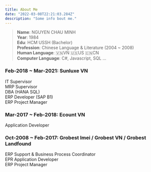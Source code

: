 ```yaml
---
title: About Me
date: "2022-03-08T22:21:03.284Z"
description: "Some info bout me."
---
```


> **Name**: NGUYEN CHAU MINH<br> 
> **Year**: 1984 <br>
> **Edu**: HCM USSH (Bachelor)<br>
> **Profession**: Chinese Language & Literature (2004 ~ 2008)<br>
> **Human Language**: 🇻🇳VN 🇺🇸US 🇨🇳CN <br>
> **Computer Language**: C#, Javascript, SQL ...

### Feb-2018 ~ Mar-2021: Sunluxe VN ###
<p>IT Supervisor 
<br> MRP Supervisor 
<br> DBA (HANA SQL) 
<br> ERP Developer (SAP B1)
<br> ERP Project Manager
</p>

### Mar-2017 ~ Feb-2018: Ecount VN ###
<p>Application Developer</p>

### Oct-2008 ~ Feb-2017: Grobest Imei / Grobest VN / Grobest Landfound ###
<p>
ERP Support & Business Process Coordinator 
<br> EPR Application Developer 
<br> ERP Project Manager
</p>
